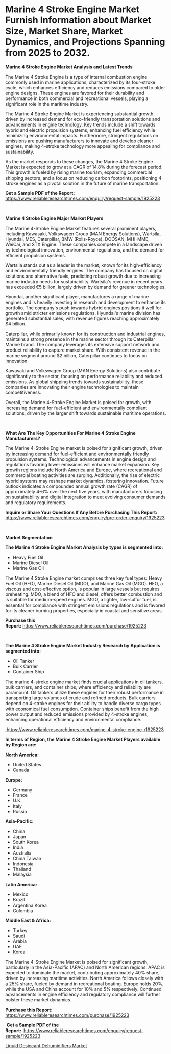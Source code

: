<p><h1>Marine 4 Stroke Engine Market Furnish Information about Market Size, Market Share, Market Dynamics, and Projections Spanning from 2025 to 2032.</h1></p><p><strong>Marine 4 Stroke Engine Market Analysis and Latest Trends</strong></p>
<p><p>The Marine 4 Stroke Engine is a type of internal combustion engine commonly used in marine applications, characterized by its four-stroke cycle, which enhances efficiency and reduces emissions compared to older engine designs. These engines are favored for their durability and performance in both commercial and recreational vessels, playing a significant role in the maritime industry.</p><p>The Marine 4 Stroke Engine Market is experiencing substantial growth, driven by increased demand for eco-friendly transportation solutions and advancements in engine technology. Key trends include a shift towards hybrid and electric propulsion systems, enhancing fuel efficiency while minimizing environmental impacts. Furthermore, stringent regulations on emissions are pushing manufacturers to innovate and develop cleaner engines, making 4-stroke technology more appealing for compliance and sustainability.</p><p>As the market responds to these changes, the Marine 4 Stroke Engine Market is expected to grow at a CAGR of 14.8% during the forecast period. This growth is fueled by rising marine tourism, expanding commercial shipping sectors, and a focus on reducing carbon footprints, positioning 4-stroke engines as a pivotal solution in the future of marine transportation.</p></p>
<p><strong>Get a Sample PDF of the Report:&nbsp;</strong> <a href="https://www.reliableresearchtimes.com/enquiry/request-sample/1925223?utm_campaign=3214&utm_medium=2&utm_source=Github&utm_content=ia&utm_term=28032025&utm_id=marine-4-stroke-engine">https://www.reliableresearchtimes.com/enquiry/request-sample/1925223</a></p>
<p>&nbsp;</p>
<p><strong>Marine 4 Stroke Engine Major Market Players</strong></p>
<p><p>The Marine 4-Stroke Engine Market features several prominent players, including Kawasaki, Volkswagen Group (MAN Energy Solutions), Wartsila, Hyundai, MES, Caterpillar, BMW (Rolls-Royce), DOOSAN, MHI-MME, WeiCai, and STX Engine. These companies compete in a landscape driven by technological innovation, environmental regulations, and the demand for efficient propulsion systems.</p><p>Wartsila stands out as a leader in the market, known for its high-efficiency and environmentally friendly engines. The company has focused on digital solutions and alternative fuels, predicting robust growth due to increasing marine industry needs for sustainability. Wartsila's revenue in recent years has exceeded €5 billion, largely driven by demand for greener technologies.</p><p>Hyundai, another significant player, manufactures a range of marine engines and is heavily investing in research and development to enhance its portfolio. The company's push towards hybrid engines positions it well for growth amid stricter emissions regulations. Hyundai's marine division has generated substantial sales, with revenue figures reaching approximately $4 billion.</p><p>Caterpillar, while primarily known for its construction and industrial engines, maintains a strong presence in the marine sector through its Caterpillar Marine brand. The company leverages its extensive support network and product reliability to capture market share. With consistent revenue in the marine segment around $2 billion, Caterpillar continues to focus on innovation.</p><p>Kawasaki and Volkswagen Group (MAN Energy Solutions) also contribute significantly to the sector, focusing on performance reliability and reduced emissions. As global shipping trends towards sustainability, these companies are innovating their engine technologies to maintain competitiveness.</p><p>Overall, the Marine 4-Stroke Engine Market is poised for growth, with increasing demand for fuel-efficient and environmentally compliant solutions, driven by the larger shift towards sustainable maritime operations.</p></p>
<p>&nbsp;</p>
<p><strong>What Are The Key Opportunities For Marine 4 Stroke Engine Manufacturers?</strong></p>
<p><p>The Marine 4-Stroke Engine market is poised for significant growth, driven by increasing demand for fuel-efficient and environmentally friendly propulsion systems. Technological advancements in engine design and regulations favoring lower emissions will enhance market expansion. Key growth regions include North America and Europe, where recreational and commercial boating activities are surging. Additionally, the rise of electric hybrid systems may reshape market dynamics, fostering innovation. Future outlook indicates a compounded annual growth rate (CAGR) of approximately 4-6% over the next five years, with manufacturers focusing on sustainability and digital integration to meet evolving consumer demands and regulatory requirements.</p></p>
<p><strong>Inquire or Share Your Questions If Any Before Purchasing This Report:</strong> <a href="https://www.reliableresearchtimes.com/enquiry/pre-order-enquiry/1925223?utm_campaign=3214&utm_medium=2&utm_source=Github&utm_content=ia&utm_term=28032025&utm_id=marine-4-stroke-engine">https://www.reliableresearchtimes.com/enquiry/pre-order-enquiry/1925223</a></p>
<p>&nbsp;</p>
<p><strong>Market Segmentation</strong></p>
<p><strong>The Marine 4 Stroke Engine Market Analysis by types is segmented into:</strong></p>
<p><ul><li>Heavy Fuel Oil</li><li>Marine Diesel Oil</li><li>Marine Gas Oil</li></ul></p>
<p><p>The Marine 4 Stroke Engine market comprises three key fuel types: Heavy Fuel Oil (HFO), Marine Diesel Oil (MDO), and Marine Gas Oil (MGO). HFO, a viscous and cost-effective option, is popular in large vessels but requires preheating. MDO, a blend of HFO and diesel, offers better combustion and is suitable for medium-speed engines. MGO, a lighter, low-sulfur fuel, is essential for compliance with stringent emissions regulations and is favored for its cleaner burning properties, especially in coastal and sensitive areas.</p></p>
<p><strong>Purchase this Report:&nbsp;</strong><a href="https://www.reliableresearchtimes.com/purchase/1925223?utm_campaign=3214&utm_medium=2&utm_source=Github&utm_content=ia&utm_term=28032025&utm_id=marine-4-stroke-engine">https://www.reliableresearchtimes.com/purchase/1925223</a></p>
<p>&nbsp;</p>
<p><strong>The Marine 4 Stroke Engine Market Industry Research by Application is segmented into:</strong></p>
<p><ul><li>Oil Tanker</li><li>Bulk Carrier</li><li>Container Ship</li></ul></p>
<p><p>The marine 4-stroke engine market finds crucial applications in oil tankers, bulk carriers, and container ships, where efficiency and reliability are paramount. Oil tankers utilize these engines for their robust performance in transporting large volumes of crude and refined products. Bulk carriers depend on 4-stroke engines for their ability to handle diverse cargo types with economical fuel consumption. Container ships benefit from the high power output and reduced emissions provided by 4-stroke engines, enhancing operational efficiency and environmental compliance.</p></p>
<p><a href="https://www.reliableresearchtimes.com/marine-4-stroke-engine-r1925223?utm_campaign=3214&utm_medium=2&utm_source=Github&utm_content=ia&utm_term=28032025&utm_id=marine-4-stroke-engine">&nbsp;https://www.reliableresearchtimes.com/marine-4-stroke-engine-r1925223</a></p>
<p><strong>In terms of Region, the Marine 4 Stroke Engine Market Players available by Region are:</strong></p>
<p>
    <p> <strong> North America: </strong>
        <ul>
            <li>United States</li>
            <li>Canada</li>
        </ul>
        </p> 
    <p> <strong> Europe: </strong>
        <ul>
            <li>Germany</li>
            <li>France</li>
            <li>U.K.</li>
            <li>Italy</li>
            <li>Russia</li>
        </ul>
        </p> 
    <p> <strong> Asia-Pacific: </strong>
        <ul>
            <li>China</li>
            <li>Japan</li>
            <li>South Korea</li>
            <li>India</li>
            <li>Australia</li>
            <li>China Taiwan</li>
            <li>Indonesia</li>
            <li>Thailand</li>
            <li>Malaysia</li>
        </ul>
        </p> 
    <p> <strong> Latin America: </strong>
        <ul>
            <li>Mexico</li>
            <li>Brazil</li>
            <li>Argentina Korea</li>
            <li>Colombia</li>
        </ul>
        </p> 
    <p> <strong> Middle East & Africa: </strong>
        <ul>
            <li>Turkey</li>
            <li>Saudi</li>
            <li>Arabia</li>
            <li>UAE</li>
            <li>Korea</li>
        </ul>
    </p>
    </p>
<p><p>The Marine 4-Stroke Engine Market is poised for significant growth, particularly in the Asia-Pacific (APAC) and North American regions. APAC is expected to dominate the market, contributing approximately 40% share, driven by increasing maritime activities. North America follows closely with a 25% share, fueled by demand in recreational boating. Europe holds 20%, while the USA and China account for 10% and 5% respectively. Continued advancements in engine efficiency and regulatory compliance will further bolster these market dynamics.</p></p>
<p><strong>Purchase this Report: </strong><a href="https://www.reliableresearchtimes.com/purchase/1925223?utm_campaign=3214&utm_medium=2&utm_source=Github&utm_content=ia&utm_term=28032025&utm_id=marine-4-stroke-engine">https://www.reliableresearchtimes.com/purchase/1925223</a></p>
<p>&nbsp;<strong>Get a Sample PDF of the Report:&nbsp;&nbsp;</strong><a href="https://www.reliableresearchtimes.com/enquiry/request-sample/1925223?utm_campaign=3214&utm_medium=2&utm_source=Github&utm_content=ia&utm_term=28032025&utm_id=marine-4-stroke-engine">https://www.reliableresearchtimes.com/enquiry/request-sample/1925223</a></p>
<p><strong></strong></p>
<p><p><a href="https://github.com/shopovdjondo/Market-Research-Report-List-1/blob/main/liquid-desiccant-dehumidifiers-market.md?utm_campaign=3214&utm_medium=2&utm_source=Github&utm_content=ia&utm_term=28032025&utm_id=marine-4-stroke-engine">Liquid Desiccant Dehumidifiers Market</a></p></p>